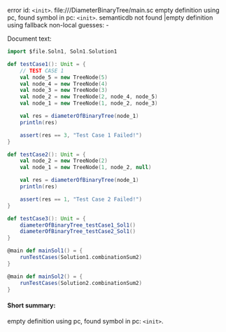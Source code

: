error id: `<init>`.
file://<WORKSPACE>/DiameterBinaryTree/main.sc
empty definition using pc, found symbol in pc: `<init>`.
semanticdb not found
|empty definition using fallback
non-local guesses:
	 -

Document text:

```scala
import $file.Soln1, Soln1.Solution1

def testCase1(): Unit = {
    // TEST CASE 1
    val node_5 = new TreeNode(5)
    val node_4 = new TreeNode(4)
    val node_3 = new TreeNode(3)
    val node_2 = new TreeNode(2, node_4, node_5)
    val node_1 = new TreeNode(1, node_2, node_3)

    val res = diameterOfBinaryTree(node_1)
    println(res)

    assert(res == 3, "Test Case 1 Failed!")
}

def testCase2(): Unit = {
    val node_2 = new TreeNode(2)
    val node_1 = new TreeNode(1, node_2, null)

    val res = diameterOfBinaryTree(node_1)
    println(res)

    assert(res == 1, "Test Case 2 Failed!")
}

def testCase3(): Unit = {
    diameterOfBinaryTree_testCase1_Sol1()
    diameterOfBinaryTree_testCase2_Sol1()
}

@main def mainSol1() = {
    runTestCases(Solution1.combinationSum2)
}

@main def mainSol2() = {
    runTestCases(Solution2.combinationSum2)
}
```

#### Short summary: 

empty definition using pc, found symbol in pc: `<init>`.